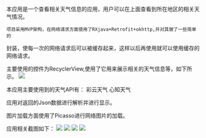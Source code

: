 本应用是一个查看相关天气信息的应用，用户可以在上面查看到所在地区的相关天气情况。


    项目采用MVP架构，在网络请求方面使用了RXjava+Retrofit+okhttp,并对其做了一些简单的
封装，使每一次的网络请求后可以被缓存起来，这样以后再使用就可以使用缓存的网络请求。

主要使用的控件为RecyclerView,使用了它用来展示相关的天气信息等，如下所示。
![](https://github.com/815065046/Pictures/raw/master/Pictures/_4.png)

本应用主要使用到的天气API有：
彩云天气
心知天气

应用对返回的Json数据进行解析并进行显示。

图片加载方面使用了Picasso进行网络图片的加载。

应用相关截图如下：
![](https://github.com/815065046/Pictures/raw/master/Pictures/_1.png)
![](https://github.com/815065046/Pictures/raw/master/Pictures/_2.png)
![](https://github.com/815065046/Pictures/raw/master/Pictures/_3.png)
![](https://github.com/815065046/Pictures/raw/master/Pictures/_4.png)




